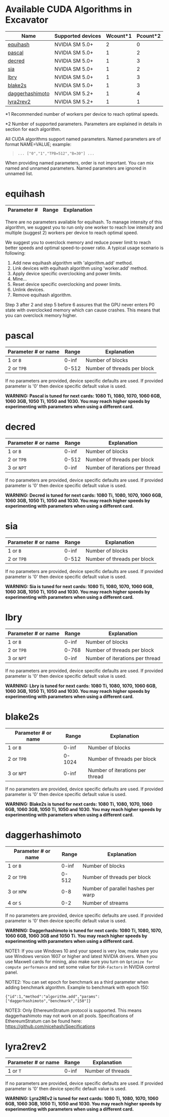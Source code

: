 # Available CUDA Algorithms in Excavator

Name | Supported devices | Wcount*1 | Pcount*2
-----------------|----------|---------|----
[equihash](#equihash) | NVIDIA SM 5.0+ | 2 | 0
[pascal](#pascal) | NVIDIA SM 5.0+ | 1 | 2
[decred](#decred)| NVIDIA SM 5.0+ | 1 | 3
[sia](#sia)| NVIDIA SM 5.0+ | 1 | 2
[lbry](#lbry)| NVIDIA SM 5.0+ | 1 | 3
[blake2s](#blake2s)| NVIDIA SM 5.0+ | 1 | 3
[daggerhashimoto](#daggerhashimoto)| NVIDIA SM 5.2+ | 1 | 4
[lyra2rev2](#lyra2rev2)| NVIDIA SM 5.2+ | 1 | 1

*1 Recommended number of workers per device to reach optimal speeds.

*2 Number of supported parameters. Parameters are explained in details in section for each algorithm.

All CUDA algorithms support named parameters. Named parameters are of format NAME=VALUE; example:
> `... ["0","1","TPB=512","B=30"] ...`

When providing named parameters, order is not important. You can mix named and unnamed parameters. Named parameters are ignored in unnamed list.


# <a name="equihash"></a> equihash

Parameter # | Range | Explanation
-----------------|----------|---------

There are no parameters available for equihash. To manage intensity of this algorithm, we suggest you to run only one worker to reach low intensity and multiple (suggest 2) workers per device to reach optimal speed.

We suggest you to overclock memory and reduce power limit to reach better speeds and optimal speed-to-power ratio. A typical usage scenario is following:
1. Add new equihash algorithm with 'algorithm.add' method.
2. Link devices with equihash algorithm using 'worker.add' method.
3. Apply device specific overclocking and power limits.
4. Mine...
5. Reset device specific overclocking and power limits.
6. Unlink devices.
7. Remove equihash algorithm.

Step 3 after 2 and step 5 before 6 assures that the GPU never enters P0 state with overclocked memory which can cause crashes. This means that you can overclock memory higher.


# <a name="pascal"></a> pascal

Parameter # or name | Range | Explanation
-----------------|----------|---------
1 or `B` | 0-inf | Number of blocks
2 or `TPB` | 0-512 | Number of threads per block

If no parameters are provided, device specific defaults are used. If provided parameter is '0' then device specific default value is used.

**WARNING: Pascal is tuned for next cards: 1080 Ti, 1080, 1070, 1060 6GB, 1060 3GB, 1050 Ti, 1050 and 1030. You may reach higher speeds by experimenting with parameters when using a different card.**

# <a name="decred"></a> decred

Parameter # or name | Range | Explanation
-----------------|----------|---------
1 or `B` | 0-inf | Number of blocks
2 or `TPB` | 0-512 | Number of threads per block
3 or `NPT` | 0-inf | Number of iterations per thread

If no parameters are provided, device specific defaults are used. If provided parameter is '0' then device specific default value is used.

**WARNING: Decred is tuned for next cards: 1080 Ti, 1080, 1070, 1060 6GB, 1060 3GB, 1050 Ti, 1050 and 1030. You may reach higher speeds by experimenting with parameters when using a different card.**

# <a name="sia"></a> sia

Parameter # or name | Range | Explanation
-----------------|----------|---------
1 or `B` | 0-inf | Number of blocks
2 or `TPB` | 0-512 | Number of threads per block

If no parameters are provided, device specific defaults are used. If provided parameter is '0' then device specific default value is used.

**WARNING: Sia is tuned for next cards: 1080 Ti, 1080, 1070, 1060 6GB, 1060 3GB, 1050 Ti, 1050 and 1030. You may reach higher speeds by experimenting with parameters when using a different card.**


# <a name="lbry"></a> lbry

Parameter # or name | Range | Explanation
-----------------|----------|---------
1 or `B` | 0-inf | Number of blocks
2 or `TPB` | 0-768 | Number of threads per block
3 or `NPT` | 0-inf | Number of iterations per thread

If no parameters are provided, device specific defaults are used. If provided parameter is '0' then device specific default value is used.

**WARNING: Lbry is tuned for next cards: 1080 Ti, 1080, 1070, 1060 6GB, 1060 3GB, 1050 Ti, 1050 and 1030. You may reach higher speeds by experimenting with parameters when using a different card.**


# <a name="blake2s"></a> blake2s

Parameter # or name | Range | Explanation
-----------------|----------|---------
1 or `B` | 0-inf | Number of blocks
2 or `TPB` | 0-1024 | Number of threads per block
3 or `NPT` | 0-inf | Number of iterations per thread

If no parameters are provided, device specific defaults are used. If provided parameter is '0' then device specific default value is used.

**WARNING: Blake2s is tuned for next cards: 1080 Ti, 1080, 1070, 1060 6GB, 1060 3GB, 1050 Ti, 1050 and 1030. You may reach higher speeds by experimenting with parameters when using a different card.**

# <a name="daggerhashimoto"></a> daggerhashimoto

Parameter # or name | Range | Explanation
-----------------|----------|---------
1 or `B` | 0-inf | Number of blocks
2 or `TPB` | 0-512 | Number of threads per block
3 or `HPW` | 0-8 | Number of parallel hashes per warp
4 or `S` | 0-2 | Number of streams

If no parameters are provided, device specific defaults are used. If provided parameter is '0' then device specific default value is used.

**WARNING: Daggerhashimoto is tuned for next cards: 1080 Ti, 1080, 1070, 1060 6GB, 1060 3GB and 1050 Ti. You may reach higher speeds by experimenting with parameters when using a different card.**

NOTE1: If you use Windows 10 and your speed is very low, make sure you use Windows version 1607 or higher and latest NVIDIA drivers. When you use Maxwell cards for mining, also make sure you turn on `Optimize for compute performance` and set some value for `DSR-Factors` in NVIDIA control panel.

NOTE2: You can set epoch for benchmark as a third parameter when adding benchmark algorithm. Example to benchmark with epoch 150:

`{"id":1,"method":"algorithm.add","params":["daggerhashimoto","benchmark","150"]}`

NOTE3: Only EthereumStratum protocol is supported. This means daggerhashimoto may not work on all pools. Specifications of EthereumStratum can be found here: https://github.com/nicehash/Specifications

# <a name="lyra2rev2"></a> lyra2rev2

Parameter # or name | Range | Explanation
-----------------|----------|---------
1 or `T` | 0-inf | Number of threads

If no parameters are provided, device specific defaults are used. If provided parameter is '0' then device specific default value is used.

**WARNING: Lyra2REv2 is tuned for next cards: 1080 Ti, 1080, 1070, 1060 6GB, 1060 3GB, 1050 Ti, 1050 and 1030. You may reach higher speeds by experimenting with parameters when using a different card.**
